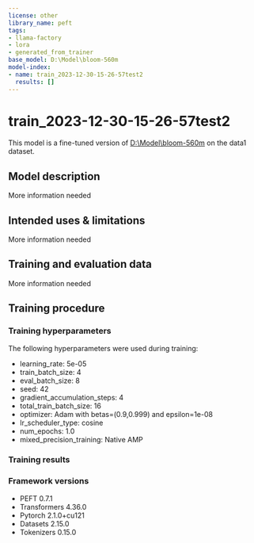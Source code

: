 ```yaml
---
license: other
library_name: peft
tags:
- llama-factory
- lora
- generated_from_trainer
base_model: D:\Model\bloom-560m
model-index:
- name: train_2023-12-30-15-26-57test2
  results: []
---
```


<!-- This model card has been generated automatically according to the information the Trainer had access to. You
should probably proofread and complete it, then remove this comment. -->

# train_2023-12-30-15-26-57test2

This model is a fine-tuned version of [D:\Model\bloom-560m](https://huggingface.co/D:\Model\bloom-560m) on the data1 dataset.

## Model description

More information needed

## Intended uses & limitations

More information needed

## Training and evaluation data

More information needed

## Training procedure

### Training hyperparameters

The following hyperparameters were used during training:
- learning_rate: 5e-05
- train_batch_size: 4
- eval_batch_size: 8
- seed: 42
- gradient_accumulation_steps: 4
- total_train_batch_size: 16
- optimizer: Adam with betas=(0.9,0.999) and epsilon=1e-08
- lr_scheduler_type: cosine
- num_epochs: 1.0
- mixed_precision_training: Native AMP

### Training results



### Framework versions

- PEFT 0.7.1
- Transformers 4.36.0
- Pytorch 2.1.0+cu121
- Datasets 2.15.0
- Tokenizers 0.15.0
